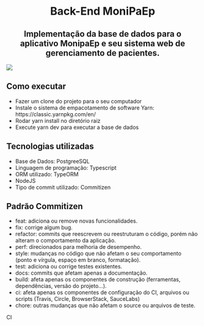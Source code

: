 <h1  align="center">Back-End MoniPaEp</h1>

<h2  align="center">
Implementação da base de dados para o aplicativo MonipaEp e seu sistema web de gerenciamento de pacientes.
</h2>


![](https://github.com/vinicius-claus/IC-MoniPaEp-Backend/blob/production/bd.png)

  

## Como executar

<ul>
	<li>Fazer um clone do projeto para o seu computador </li>
	<li>Instale o sistema de empacotamento de software Yarn: https://classic.yarnpkg.com/en/</li>
	<!-- <li>Instale o SQLite: https://www.sqlite.org/download.html</li> -->
	<li>Rodar yarn install no diretório raiz</li>
	<li>Execute yarn dev para executar a base de dados</li>
</ul>

  

<!-- ## 💬 Funcionalidades até o momento

<ul>

<li>Gerenciamento de permissões por meio de JWT e refresh tokens</li>

<li>Gerenciamento de Pacientes</li>

<li>Gerenciamento de funcionários</li>

<li>Gerenciamento de Sintomas</li>

<li>Gerenciamento de Doenças</li>

<li>Gerenciamento de Protocólos de Saúde</li>

<li>Gerenciamento de Unidades de Saúde</li>

<li>Gerenciamento de Perguntas Frequentes</li>

<li>Gerenciamento de Vacinas</li>

</ul> -->

  

## Tecnologias utilizadas

  

<ul>
	<li>Base de Dados: PostgreeSQL
	<li>Linguagem de programação: Typescript
	<li>ORM utilizado: TypeORM
	<li>NodeJS
	<li>Tipo de commit utilizado: Commitizen
</ul>

  

## Padrão Commitizen

<ul>
	<li>feat: adiciona ou remove novas funcionalidades.</li>
	<li>fix: corrige algum bug.</li>
	<li>refactor: commits que reescrevem ou reestruturam o código, porém não alteram o comportamento da aplicação.</li>
	<li>perf: direcionados para melhoria de desempenho.</li>
	<li>style: mudanças no código que não afetam o seu comportamento (ponto e vírgula, espaço em branco, formatação).</li>
	<li>test: adiciona ou corrige testes existentes.</li>
	<li>docs: commits que afetam apenas a documentação.</li>
	<li>build: afeta apenas os componentes de construção (ferramentas, dependências, versão do projeto...).</li>
	<li>ci: afeta apenas os componentes de configuração do CI, arquivos ou scripts (Travis, Circle, BrowserStack, SauceLabs)</li>
	<li>chore: outras mudanças que não afetam o source ou arquivos de teste.</li>
</ul>

CI